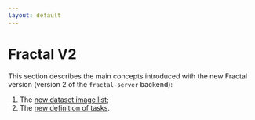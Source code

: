 ```yaml
---
layout: default
---
```


# Fractal V2

This section describes the main concepts introduced with the new Fractal version (version 2 of the `fractal-server` backend):

1. The [new dataset image list](./image_list.md);
2. The [new definition of tasks](./tasks.md).
